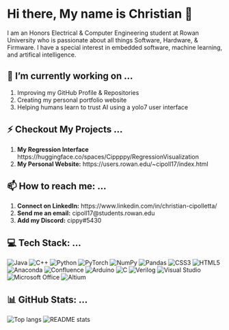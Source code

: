 # Hi there, My name is Christian 👋
I am an Honors Electrical & Computer Engineering student at Rowan University who is passionate about all things Software, Hardware, & Firmware. I have a special interest in embedded software, machine learning, and artifical intelligence.

## 🔭 I’m currently working on ...
<ol>
  <li>Improving my GitHub Profile & Repositories</li>
  <li>Creating my personal portfolio website</li>
  <li>Helping humans learn to trust AI using a yolo7 user interface</li>
</ol>

## ⚡ Checkout My Projects ...
<ol>
  <li><b>My Regression Interface</b> https://huggingface.co/spaces/Cippppy/RegressionVisualization </li>
  <li><b>My Personal Website:</b> https://users.rowan.edu/~cipoll17/index.html </li>
</ol>

## 📫 How to reach me: ...
<ol>
  <li><b>Connect on LinkedIn:</b> https://www.linkedin.com/in/christian-cipolletta/ </li>
  <li><b>Send me an email:</b> cipoll17@students.rowan.edu </li>
  <li><b>Add my Discord:</b> cippy#5430 </li>
</ol>

## 💻 Tech Stack: ...
![Java](https://img.shields.io/badge/java-%23ED8B00.svg?style=for-the-badge&logo=java&logoColor=white) ![C++](https://img.shields.io/badge/c++-%2300599C.svg?style=for-the-badge&logo=c%2B%2B&logoColor=white) ![Python](https://img.shields.io/badge/python-3670A0?style=for-the-badge&logo=python&logoColor=ffdd54) ![PyTorch](https://img.shields.io/badge/PyTorch-%23EE4C2C.svg?style=for-the-badge&logo=PyTorch&logoColor=white) ![NumPy](https://img.shields.io/badge/numpy-%23013243.svg?style=for-the-badge&logo=numpy&logoColor=white) ![Pandas](https://img.shields.io/badge/pandas-%23150458.svg?style=for-the-badge&logo=pandas&logoColor=white) ![CSS3](https://img.shields.io/badge/css3-%231572B6.svg?style=for-the-badge&logo=css3&logoColor=white) ![HTML5](https://img.shields.io/badge/html5-%23E34F26.svg?style=for-the-badge&logo=html5&logoColor=white) ![Anaconda](https://img.shields.io/badge/Anaconda-%2344A833.svg?style=for-the-badge&logo=anaconda&logoColor=white) ![Confluence](https://img.shields.io/badge/confluence-%23172BF4.svg?style=for-the-badge&logo=confluence&logoColor=white) ![Arduino](https://img.shields.io/badge/arduino-%2523E34F26.svg?style=for-the-badge&logo=arduino&logoColor=white&color=green) ![C](https://img.shields.io/badge/C-%2523EE4C2C?style=for-the-badge&logo=C&logoColor=white&color=%2323150458) ![Verilog](https://img.shields.io/badge/Verilog-%2523EE4C2C?style=for-the-badge&logo=Verilog&logoColor=white&color=%23ff0066) ![Visual Studio](https://img.shields.io/badge/Visual%20Studio-%2523EE4C2C?style=for-the-badge&logo=visual%20studio&logoColor=white&color=%23cc00cc) ![Microsoft Office](https://img.shields.io/badge/Microsoft%20Office-%2523EE4C2C?style=for-the-badge&logo=microsoft%20office&logoColor=white&color=%23ff6600) ![Altium](https://img.shields.io/badge/Altium-%2523EE4C2C?style=for-the-badge&logo=altium&logoColor=white&color=%23003300)







## 📊 GitHub Stats: ...
![Top langs](https://github-readme-stats.vercel.app/api/top-langs?username=cippppy&show_icons=true&theme=transparent&hide_border=true&layout=compact&langs_count=10&size_weight=0.2&count_weight=0.2) ![README stats](https://github-readme-stats.vercel.app/api?username=cippppy&show=reviews&show_icons=true&theme=transparent&hide_border=true)



<!--
**Cippppy/Cippppy** is a ✨ _special_ ✨ repository because its `README.md` (this file) appears on your GitHub profile.

Here are some ideas to get you started:

- 🔭 I’m currently working on ...
- 🌱 I’m currently learning ...
- 👯 I’m looking to collaborate on ...
- 🤔 I’m looking for help with ...
- 💬 Ask me about ...
- 📫 How to reach me: ...
- 😄 Pronouns: ...
- ⚡ Fun fact: ...
-->

